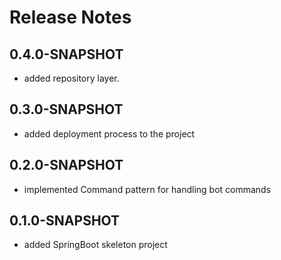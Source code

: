 # Release Notes

## 0.4.0-SNAPSHOT

*   added repository layer.

## 0.3.0-SNAPSHOT

*   added deployment process to the project

## 0.2.0-SNAPSHOT

*   implemented Command pattern for handling bot commands

## 0.1.0-SNAPSHOT

*   added SpringBoot skeleton project